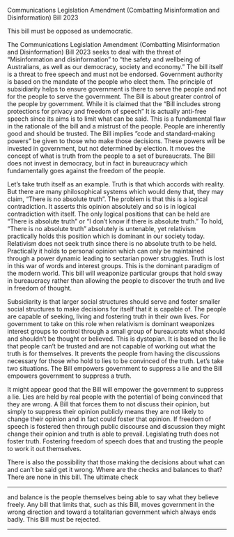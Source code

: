Communications Legislation Amendment (Combatting Misinformation and Disinformation) Bill 2023

This bill must be opposed as undemocratic.

The Communications Legislation Amendment (Combatting Misinformation and Disinformation) Bill
2023 seeks to deal with the threat of “Misinformation and disinformation” to “the safety and
wellbeing of Australians, as well as our democracy, society and economy.” The bill itself is a threat to
free speech and must not be endorsed. Government authority is based on the mandate of the
people who elect them. The principle of subsidiarity helps to ensure government is there to serve
the people and not for the people to serve the government. The Bill is about greater control of the
people by government. While it is claimed that the “Bill includes strong protections for privacy and
freedom of speech” It is actually anti-free speech since its aims is to limit what can be said. This is a
fundamental flaw in the rationale of the bill and a mistrust of the people. People are inherently good
and should be trusted. The Bill implies ”code and standard-making powers” be given to those who
make those decisions. These powers will be invested in government, but not determined by election.
It moves the concept of what is truth from the people to a set of bureaucrats. The Bill does not invest
in democracy, but in fact in bureaucracy which fundamentally goes against the freedom of the
people.

Let’s take truth itself as an example. Truth is that which accords with reality. But there are many
philosophical systems which would deny that, they may claim, “There is no absolute truth”. The
problem is that this is a logical contradiction. It asserts this opinion absolutely and so is in logical
contradiction with itself. The only logical positions that can be held are “There is absolute truth” or “I
don’t know if there is absolute truth.” To hold, “There is no absolute truth” absolutely is untenable,
yet relativism practically holds this position which is dominant in our society today. Relativism does
not seek truth since there is no absolute truth to be held. Practically it holds to personal opinion
which can only be maintained through a power dynamic leading to sectarian power struggles. Truth
is lost in this war of words and interest groups. This is the dominant paradigm of the modern world.
This bill will weaponize particular groups that hold sway in bureaucracy rather than allowing the
people to discover the truth and live in freedom of thought.

Subsidiarity is that larger social structures should serve and foster smaller social structures to make
decisions for itself that it is capable of. The people are capable of seeking, living and fostering truth in
their own lives. For government to take on this role when relativism is dominant weaponizes interest
groups to control through a small group of bureaucrats what should and shouldn’t be thought or
believed. This is dystopian. It is based on the lie that people can’t be trusted and are not capable of
working out what the truth is for themselves. It prevents the people from having the discussions
necessary for those who hold to lies to be convinced of the truth. Let’s take two situations. The Bill
empowers government to suppress a lie and the Bill empowers government to suppress a truth.

It might appear good that the Bill will empower the government to suppress a lie. Lies are held by
real people with the potential of being convinced that they are wrong. A Bill that forces them to not
discuss their opinion, but simply to suppress their opinion publicly means they are not likely to
change their opinion and in fact could foster that opinion. If freedom of speech is fostered then
through public discourse and discussion they might change their opinion and truth is able to prevail.
Legislating truth does not foster truth. Fostering freedom of speech does that and trusting the
people to work it out themselves.

There is also the possibility that those making the decisions about what can and can’t be said get it
wrong. Where are the checks and balances to that? There are none in this bill. The ultimate check


-----

and balance is the people themselves being able to say what they believe freely. Any bill that limits
that, such as this Bill, moves government in the wrong direction and toward a totalitarian
government which always ends badly. This Bill must be rejected.


-----


